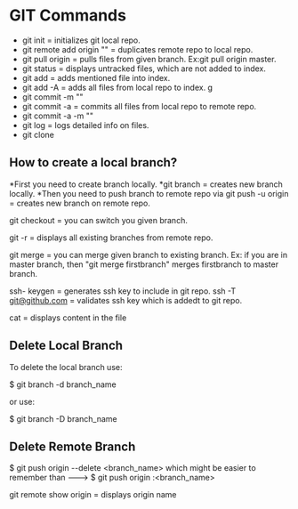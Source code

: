 # GIT Commands
- git init = initializes git local repo.
- git remote add origin "<cloning path from git hub repo>" = duplicates remote repo to local repo.
- git pull origin <branch name> = pulls files from given branch.
Ex:git pull origin master.
- git status = displays untracked files, which are not added to index.
- git add <file name with extension> = adds mentioned file into index.
- git add -A = adds all files from local repo to index. g
- git commit -m "<description>"
- git commit -a = commits all files from local repo to remote repo.
- git commit -a -m "<description>" 
- git log = logs detailed info on files.
- git clone <git repo url>

## How to create a local branch?
*First you need to create branch locally.
*git branch <branch name>= creates new branch locally.
*Then you need to push branch to remote repo via git push -u origin <branch name> = creates new branch on remote repo.





git checkout <branch name> = you can switch you given branch.

git -r = displays all existing branches from remote repo.

git merge <branch name> = you can merge given branch to existing branch.
Ex: if you are in master branch, then "git merge firstbranch" merges firstbranch to master branch.

ssh- keygen = generates ssh key to include in git repo.
ssh -T git@github.com = validates ssh key which is addedt to git repo.

cat <file name> = displays content in the file


Delete Local Branch
--------------------------
To delete the local branch use:

$ git branch -d branch_name

or use:

$ git branch -D branch_name

Delete Remote Branch
-----------------------

$ git push origin --delete <branch_name> which might be easier to remember than ---> $ git push origin :<branch_name>


git remote show origin = displays origin name



